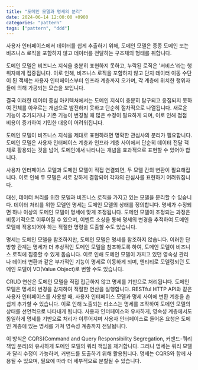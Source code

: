 ```yaml
---
title: "도메인 모델과 명세의 분리"
date: 2024-06-14 12:00:00 +0900
categories: "pattern"
tags: ["pattern", "ddd"]
---
```


사용자 인터페이스에서 데이터를 쉽게 추출하기 위해, 도메인 모델은 종종 도메인 또는 비즈니스 로직을 포함하지 않고 데이터를 전달하는 구조체의 형태를 취합니다.

도메인 모델은 비즈니스 지식을 충분히 표현하지 못하고, 누락된 로직은 '서비스'라는 행위자에게 집중됩니다. 이로 인해, 비즈니스 로직을 포함하지 않고 단지 데이터 이동 수단이 된 객체는 사용자 인터페이스부터 인프라 계층까지 오가며, 각 계층에 위치한 행위자들에 의해 가공되는 모습을 보입니다.

결국 이러한 데이터 중심 아키텍처에서는 도메인 지식이 충분히 탐구되고 응집되지 못하여 전체를 아우르는 개념으로 발전하지 못하고 단순히 절차적으로 나열됩니다. 새로운 기능이 추가되거나 기존 기능이 변경될 때 많은 수정이 필요하게 되며, 이로 인해 점점 비용이 증가하여 기민한 대응이 어려워집니다.

도메인 모델이 비즈니스 지식을 제대로 표현하려면 명확한 관심사의 분리가 필요합니다. 도메인 모델은 사용자 인터페이스 계층과 인프라 계층 사이에서 단순히 데이터 전달 객체로 활용되는 것을 넘어, 도메인에서 나타나는 개념을 효과적으로 표현할 수 있어야 합니다.

사용자 인터페이스 모델과 도메인 모델이 직접 연결되면, 두 모델 간의 변환이 필요해집니다. 이로 인해 두 모델은 서로 강하게 결합되어 각자의 관심사를 표현하기 어려워집니다.

대신, 데이터 처리를 위한 모델과 비즈니스 로직을 가지고 있는 모델을 분리할 수 있습니다. 데이터 처리를 위한 모델인 명세는 도메인 모델의 상태를 정의합니다. 명세가 수정되면 하나 이상의 도메인 모델이 명세에 맞게 조정됩니다. 도메인 모델이 조정되는 과정은 비동기적으로 이루어질 수 있으며, 이벤트 소싱을 통해 명세의 변경을 추적하여 도메인 모델에 적용되어야 하는 적절한 명령을 도출할 수도 있습니다.

명세는 도메인 모델을 참조하지만, 도메인 모델은 명세를 참조하지 않습니다. 이러한 단방향 관계는 명세가 더 추상적인 도메인 모델을 참조하도록 하여, 도메인 모델이 비즈니스 로직에 집중할 수 있게 돕습니다. 이로 인해 도메인 모델이 가지고 있던 영속성 관리나 데이터 변환과 같은 부가적인 기능이 명세로 이동하게 되며, 엔티티로 모델링되던 도메인 모델이 VO(Value Object)로 변할 수도 있습니다.

CRUD 연산은 도메인 모델을 직접 접근하지 않고 명세를 기반으로 처리됩니다. 도메인 모델은 명세의 변경을 감지하여 적절한 연산을 실행합니다. RESTful HTTP API와 같은 사용자 인터페이스를 사용할 때, 사용자 인터페이스 모델과 명세 사이에 변환 계층을 손쉽게 추가할 수 있습니다. 이로 인해 노출되는 리소스는 명세를 조작하여 도메인 모델의 상태를 선언적으로 나타내게 됩니다. 사용자 인터페이스와 유사하게, 영속성 계층에서도 동일하게 명세를 기반으로 처리가 이루어지며 사용자 인터페이스로 들어온 요청은 도메인 계층에 있는 명세를 거쳐 영속성 계층까지 전달됩니다.

이 방식은 CQRS(Command and Query Responsibility Segregation, 커맨드-쿼리 책임 분리)와 유사하게 도메인 모델의 쿼리 책임을 제거합니다. 그러나 명세는 쿼리 모델과 달리 수정이 가능하며, 커맨드를 도출하기 위해 활용됩니다. 명세는 CQRS와 함께 사용될 수 있으며, 필요에 따라 더 세부적으로 분할될 수 있습니다.
